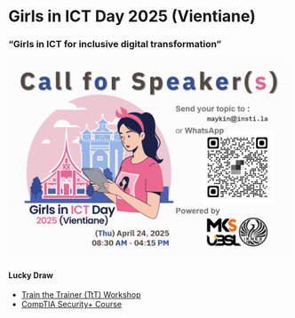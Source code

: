 # Girls in ICT Day 2025 (Vientiane) 
### “Girls in ICT for inclusive digital transformation”

![Call for Speakers](img/CFP.png "Call for Speakers")

#### Lucky Draw
+ [Train the Trainer (TtT) Workshop](https://instila.github.io/TtT)
+ [CompTIA Security+ Course](https://ubslao.com/Courses/CompTIA/Security+)